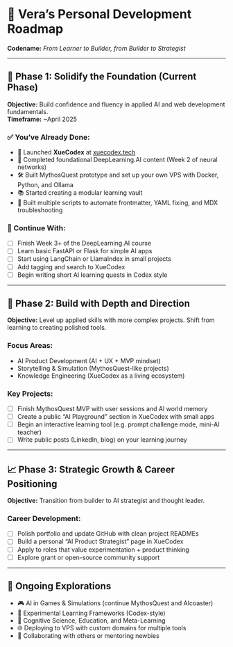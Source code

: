 
# 🧭 Vera’s Personal Development Roadmap  
**Codename:** *From Learner to Builder, from Builder to Strategist*

---

## 🎯 Phase 1: Solidify the Foundation (Current Phase)
**Objective:** Build confidence and fluency in applied AI and web development fundamentals.  
**Timeframe:** ~April 2025

### ✅ You’ve Already Done:
- 🚀 Launched **XueCodex** at [xuecodex.tech](https://xuecodex.tech)
- 🧠 Completed foundational DeepLearning.AI content (Week 2 of neural networks)
- 🛠️ Built MythosQuest prototype and set up your own VPS with Docker, Python, and Ollama
- 📚 Started creating a modular learning vault
- 🧪 Built multiple scripts to automate frontmatter, YAML fixing, and MDX troubleshooting

### 🔧 Continue With:
- [ ] Finish Week 3+ of the DeepLearning.AI course
- [ ] Learn basic FastAPI or Flask for simple AI apps
- [ ] Start using LangChain or LlamaIndex in small projects
- [ ] Add tagging and search to XueCodex
- [ ] Begin writing short AI learning quests in Codex style

---

## 🧱 Phase 2: Build with Depth and Direction
**Objective:** Level up applied skills with more complex projects. Shift from learning to creating polished tools.

### Focus Areas:
- AI Product Development (AI + UX + MVP mindset)
- Storytelling & Simulation (MythosQuest-like projects)
- Knowledge Engineering (XueCodex as a living ecosystem)

### Key Projects:
- [ ] Finish MythosQuest MVP with user sessions and AI world memory
- [ ] Create a public “AI Playground” section in XueCodex with small apps
- [ ] Begin an interactive learning tool (e.g. prompt challenge mode, mini-AI teacher)
- [ ] Write public posts (LinkedIn, blog) on your learning journey

---

## 📈 Phase 3: Strategic Growth & Career Positioning
**Objective:** Transition from builder to AI strategist and thought leader.

### Career Development:
- [ ] Polish portfolio and update GitHub with clean project READMEs
- [ ] Build a personal “AI Product Strategist” page in XueCodex
- [ ] Apply to roles that value experimentation + product thinking
- [ ] Explore grant or open-source community support

---

## 🔮 Ongoing Explorations
- 🎮 AI in Games & Simulations (continue MythosQuest and AIcoaster)
- 🧪 Experimental Learning Frameworks (Codex-style)
- 🧠 Cognitive Science, Education, and Meta-Learning
- 🌐 Deploying to VPS with custom domains for multiple tools
- 🤝 Collaborating with others or mentoring newbies
